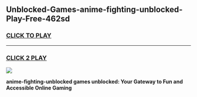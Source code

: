 
## Unblocked-Games-anime-fighting-unblocked-Play-Free-462sd
<h3>
<a href="https://premium76.site?title=anime-fighting-unblocked&ref=23A">CLICK TO PLAY</a></h3>
<hr>

<h3>
<a href="https://premium76.site?title=anime-fighting-unblocked&ref=23A">CLICK 2 PLAY</a>
  
</h3>

<a href="https://premium76.site?title=anime-fighting-unblocked&ref=23A"><img src="https://clearcache.store/games.png"></a>


**anime-fighting-unblocked games unblocked: Your Gateway to Fun and Accessible Online Gaming**

